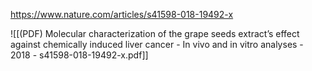 
https://www.nature.com/articles/s41598-018-19492-x

![[(PDF) Molecular characterization of the grape seeds extract’s effect against chemically induced liver cancer - In vivo and in vitro analyses - 2018 - s41598-018-19492-x.pdf]]

